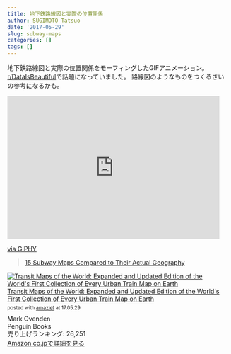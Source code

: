 ```yaml
---
title: 地下鉄路線図と実際の位置関係
author: SUGIMOTO Tatsuo
date: '2017-05-29'
slug: subway-maps
categories: []
tags: []
---
```


地下鉄路線図と実際の位置関係をモーフィングしたGIFアニメーション。
[r/DataIsBeautiful](https://www.reddit.com/r/dataisbeautiful/)で話題になっていました。
路線図のようなものをつくるさいの参考になるかも。

<iframe src="https://giphy.com/embed/3ohzdEf1NvEhMbdr0c" width="480" height="323" frameBorder="0" class="giphy-embed" allowFullScreen></iframe><p><a href="https://giphy.com/gifs/3ohzdEf1NvEhMbdr0c">via GIPHY</a></p>

> [15 Subway Maps Compared to Their Actual Geography](http://twistedsifter.com/2017/05/subway-maps-compared-to-their-actual-geography/)

<div class="amazlet-box" style="margin-bottom:0px;"><div class="amazlet-image" style="float:left;margin:0px 12px 1px 0px;"><a href="http://www.amazon.co.jp/exec/obidos/ASIN/0143128493/515003-22/ref=nosim/" name="amazletlink" target="_blank"><img src="https://images-fe.ssl-images-amazon.com/images/I/514TtNhdQhL._SL160_.jpg" alt="Transit Maps of the World: Expanded and Updated Edition of the World's First Collection of Every Urban Train Map on Earth" style="border: none;" /></a></div><div class="amazlet-info" style="line-height:120%; margin-bottom: 10px"><div class="amazlet-name" style="margin-bottom:10px;line-height:120%"><a href="http://www.amazon.co.jp/exec/obidos/ASIN/0143128493/515003-22/ref=nosim/" name="amazletlink" target="_blank">Transit Maps of the World: Expanded and Updated Edition of the World's First Collection of Every Urban Train Map on Earth</a><div class="amazlet-powered-date" style="font-size:80%;margin-top:5px;line-height:120%">posted with <a href="http://www.amazlet.com/" title="amazlet" target="_blank">amazlet</a> at 17.05.29</div></div><div class="amazlet-detail">Mark Ovenden <br />Penguin Books <br />売り上げランキング: 26,251<br /></div><div class="amazlet-sub-info" style="float: left;"><div class="amazlet-link" style="margin-top: 5px"><a href="http://www.amazon.co.jp/exec/obidos/ASIN/0143128493/515003-22/ref=nosim/" name="amazletlink" target="_blank">Amazon.co.jpで詳細を見る</a></div></div></div><div class="amazlet-footer" style="clear: left"></div></div>

